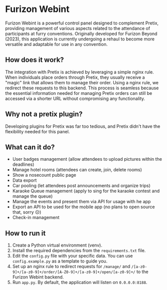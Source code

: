# Furizon Webint
Furizon Webint is a powerful control panel designed to complement Pretix, providing management of various aspects related to the attendance of participants at furry conventions. Originally developed for Furizon Beyond (2023), this application is currently undergoing a rehaul to become more versatile and adaptable for use in any convention.

## How does it work?
The integration with Pretix is achieved by leveraging a simple nginx rule. When individuals place orders through Pretix, they usually receive a "magic" link that allows them to manage their order. Using a nginx rule, we redirect these requests to this backend. This process is seamless because the essential information needed for managing Pretix orders can still be accessed via a shorter URL without compromising any functionality.

## Why not a pretix plugin?
Developing plugins for Pretix was far too tedious, and Pretix didn't have the flexibility needed for this panel.

## What can it do?
- User badges management (allow attendees to upload pictures within the deadlines)
- Manage hotel rooms (attendees can create, join, delete rooms)
- Show a nosecount public page
- Data export
- Car pooling (let attendees post announcements and organize trips)
- Karaoke Queue management (apply to sing for the karaoke contest and manage the queue)
- Manage the events and present them via API for usage with he app
- Export an API to be used for the mobile app (no plans to open source that, sorry ☹️)
- Check-in management

## How to run it
1.  Create a Python virtual environment (venv).
2.  Install the required dependencies from the `requirements.txt` file.
3.  Edit the `config.py` file with your specific data. You can use `config.example.py` as a template to guide you.
4.  Set up an nginx rule to redirect requests for `/manage/` and `/[a-z0-9]+/[a-z0-9]+/order/[A-Z0-9]+/[a-z0-9]+/open/[a-z0-9]+/` to the Furizon Webint backend.
5.  Run `app.py`. By default, the application will listen on `0.0.0.0:8188`.
